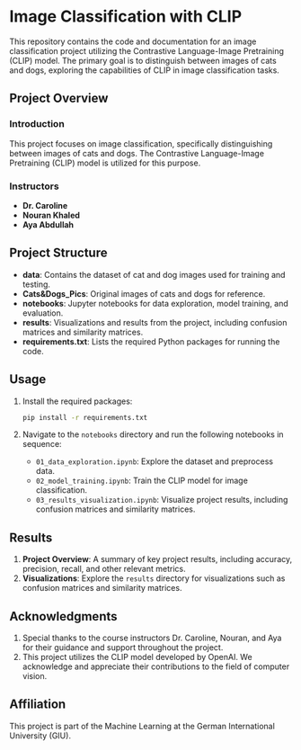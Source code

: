 # Image Classification with CLIP

This repository contains the code and documentation for an image classification project utilizing the Contrastive Language-Image Pretraining (CLIP) model. The primary goal is to distinguish between images of cats and dogs, exploring the capabilities of CLIP in image classification tasks.

## Project Overview

### Introduction

This project focuses on image classification, specifically distinguishing between images of cats and dogs. The Contrastive Language-Image Pretraining (CLIP) model is utilized for this purpose.

### Instructors
- **Dr. Caroline**
- **Nouran Khaled**
- **Aya Abdullah**

## Project Structure

- **data**: Contains the dataset of cat and dog images used for training and testing.
- **Cats&Dogs_Pics**: Original images of cats and dogs for reference.
- **notebooks**: Jupyter notebooks for data exploration, model training, and evaluation.
- **results**: Visualizations and results from the project, including confusion matrices and similarity matrices.
- **requirements.txt**: Lists the required Python packages for running the code.

## Usage

1. Install the required packages:

    ```bash
    pip install -r requirements.txt
    ```

2. Navigate to the `notebooks` directory and run the following notebooks in sequence:

    - `01_data_exploration.ipynb`: Explore the dataset and preprocess data.
    - `02_model_training.ipynb`: Train the CLIP model for image classification.
    - `03_results_visualization.ipynb`: Visualize project results, including confusion matrices and similarity matrices.

## Results

1. **Project Overview**: A summary of key project results, including accuracy, precision, recall, and other relevant metrics.
2. **Visualizations**: Explore the `results` directory for visualizations such as confusion matrices and similarity matrices.

## Acknowledgments

1. Special thanks to the course instructors Dr. Caroline, Nouran, and Aya for their guidance and support throughout the project.
2. This project utilizes the CLIP model developed by OpenAI. We acknowledge and appreciate their contributions to the field of computer vision.

## Affiliation

This project is part of the Machine Learning at the German International University (GIU).
